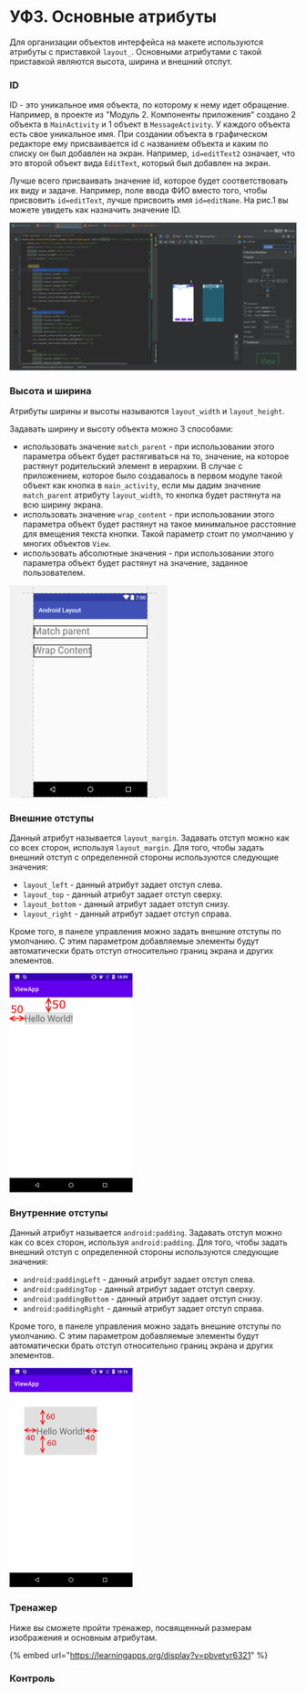 # УФ3. Основные атрибуты

Для организации объектов интерфейса на макете используются атрибуты с приставкой `layout_`. Основными атрибутами с такой приставкой являются высота, ширина и внешний отспут.

### ID

ID - это уникальное имя объекта, по которому к нему идет обращение. Например, в проекте из "Модуль 2. Компоненты приложения" создано 2 объекта в `MainActivity` и 1 объект в `MessageActivity`. У каждого объекта есть свое уникальное имя. При создании объекта в графическом редакторе ему присваивается id с названием объекта и каким по списку он был добавлен на экран. Например, `id=editText2` означает, что это второй объект вида `EditText`, который был добавлен на экран.

Лучше всего присваивать значение id, которое будет соответствовать их виду и задаче. Например, поле ввода ФИО вместо того, чтобы присвовить `id=editText`, лучше присвоить имя `id=editName`. На рис.1 вы можете увидеть как назначить значение ID.

![&#x420;&#x438;&#x441;. 1. &#x41D;&#x430;&#x438;&#x43C;&#x435;&#x43D;&#x43E;&#x432;&#x430;&#x43D;&#x438;&#x435; ID](../../.gitbook/assets/image%20%2827%29.png)

### Высота и ширина

Атрибуты ширины и высоты называются `layout_width` и `layout_height`.

Задавать ширину и высоту объекта можно 3 способами:

* использовать значение `match_parent` - при использовании этого параметра объект будет растягиваться на то, значение, на которое растянут родительский элемент в иерархии. В случае с приложением, которое было создавалось в первом модуле такой объект как кнопка в `main_activity`, если мы дадим значение `match_parent` атрибуту `layout_width`, то кнопка будет растянута на всю ширину экрана.
* использовать значение `wrap_content` - при использовании этого параметра объект будет растянут на такое минимальное расстояние для вмещения текста кнопки. Такой параметр стоит по умолчанию у многих объектов `View`.
* использовать абсолютные значения - при использовании этого параметра объект будет растянут на значение, заданное пользователем.

![&#x420;&#x438;&#x441;. 2. &#x41F;&#x440;&#x438;&#x43C;&#x435;&#x440; &#x438;&#x441;&#x43F;&#x43E;&#x43B;&#x44C;&#x437;&#x43E;&#x432;&#x430;&#x43D;&#x438;&#x44F; match\_parent &#x438; wrap\_content](../../.gitbook/assets/image%20%2821%29.png)

### Внешние отступы

Данный атрибут называется `layout_margin`. Задавать отступ можно как со всех сторон, используя `layout_margin`. Для того, чтобы задать внешний отступ с определенной стороны используются следующие значения:

* `layout_left` - данный атрибут задает отступ слева.
* `layout_top` - данный атрибут задает отступ сверху.
* `layout_bottom` - данный атрибут задает отступ снизу.
* `layout_right` - данный атрибут задает отступ справа.

Кроме того, в панеле управления можно задать внешние отступы по умолчанию. С этим параметром добавляемые элементы будут автоматически брать отступ относительно границ экрана и других элементов.

![&#x420;&#x438;&#x441;. 3. &#x412;&#x435;&#x440;&#x445;&#x43D;&#x438;&#x439; &#x438; &#x43F;&#x440;&#x430;&#x432;&#x44B;&#x439; &#x432;&#x43D;&#x435;&#x448;&#x43D;&#x438;&#x439; &#x43E;&#x442;&#x441;&#x442;&#x443;&#x43F; &#x43F;&#x43E; 50dp](../../.gitbook/assets/image%20%2820%29.png)

### Внутренние отступы

Данный атрибут называется `android:padding`. Задавать отступ можно как со всех сторон, используя `android:padding`. Для того, чтобы задать внешний отступ с определенной стороны используются следующие значения:

* `android:paddingLeft` - данный атрибут задает отступ слева.
* `android:paddingTop` - данный атрибут задает отступ сверху.
* `android:paddingBottom` - данный атрибут задает отступ снизу.
* `android:paddingRight` - данный атрибут задает отступ справа.

Кроме того, в панеле управления можно задать внешние отступы по умолчанию. С этим параметром добавляемые элементы будут автоматически брать отступ относительно границ экрана и других элементов.

![&#x420;&#x438;&#x441;. 4. &#x41F;&#x440;&#x438;&#x43C;&#x435;&#x440; &#x432;&#x43D;&#x443;&#x442;&#x440;&#x435;&#x43D;&#x43D;&#x435;&#x433;&#x43E; &#x434;&#x43E;&#x441;&#x442;&#x443;&#x43F;&#x430;. &#x421;&#x432;&#x435;&#x440;&#x445;&#x443; &#x438; &#x441;&#x43D;&#x438;&#x437;&#x443; &#x43F;&#x43E; 60dp &#x438; &#x441;&#x43B;&#x435;&#x432;&#x430; &#x438; &#x441;&#x43F;&#x440;&#x430;&#x432;&#x430; &#x43F;&#x43E; 40dp](../../.gitbook/assets/vneshnii_otstup.png)

### Тренажер

Ниже вы сможете пройти тренажер, посвященный размерам изображения и основным атрибутам.

{% embed url="https://learningapps.org/display?v=pbvetyr6321" %}

### Контроль





